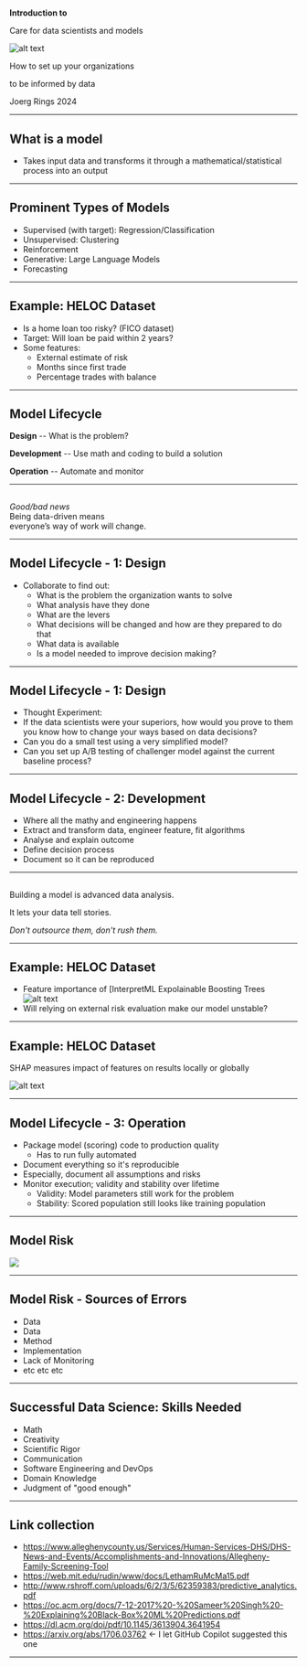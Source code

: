 # 
__Introduction to__

Care for data scientists and models

![alt text](img/header.png)

How to set up your organizations 

to be informed by data

Joerg Rings 2024

---

## What is a model

- Takes input data and transforms it through a mathematical/statistical process into an output

---

## Prominent Types of Models

- Supervised (with target): Regression/Classification
- Unsupervised: Clustering
- Reinforcement
- Generative: Large Language Models
- Forecasting

---

## Example: HELOC Dataset

- Is a home loan too risky? (FICO dataset)
- Target: Will loan be paid within 2 years?
- Some features:
  * External estimate of risk
  * Months since first trade
  * Percentage trades with balance

---

## Model Lifecycle 
 __Design__ -- What is the problem?

 __Development__ -- Use math and coding to build a solution

 __Operation__ -- Automate and monitor 


---

## 

_Good/bad news_ \
Being data-driven means \
everyone’s way of work will change.


---

## Model Lifecycle - 1: Design
- Collaborate to find out: 
    - What is the problem the organization wants to solve
    - What analysis have they done
    - What are the levers
    - What decisions will be changed and how are they prepared to do that
    - What data is available
    - Is a model needed to improve decision making?

---

## Model Lifecycle - 1: Design

- Thought Experiment:
- If the data scientists were your superiors, how would you prove to them you know how to change your ways based on data decisions?
- Can you do a small test using a very simplified model?
- Can you set up A/B testing of challenger model against the current baseline process?

---

## Model Lifecycle - 2: Development

- Where all the mathy and engineering happens
- Extract and transform data, engineer feature, fit algorithms
- Analyse and explain outcome
- Define decision process
- Document so it can be reproduced

---

## 

Building a model is advanced data analysis.

It lets your data tell stories.
 
_Don't outsource them, don't rush them._

---

## Example: HELOC Dataset

- Feature importance of [InterpretML Expolainable Boosting Trees
![alt text](img/feature_imp.png)
- Will relying on external risk evaluation make our model unstable?

---

## Example: HELOC Dataset

SHAP measures impact of features on results locally or globally

![alt text](img/shap_twoway.png)


---

## Model Lifecycle - 3: Operation

- Package model (scoring) code to production quality
  * Has to run fully automated
- Document everything so it's reproducible
- Especially, document all assumptions and risks
- Monitor execution; validity and stability over lifetime 
  * Validity: Model parameters still work for the problem
  * Stability: Scored population still looks like training population

---

## Model Risk

![](img/wolf.png)

---

## Model Risk - Sources of Errors

- Data
- Data
- Method
- Implementation
- Lack of Monitoring
- etc etc etc

--- 

## Successful Data Science: Skills Needed

- Math
- Creativity
- Scientific Rigor
- Communication 
- Software Engineering and DevOps
- Domain Knowledge
- Judgment of "good enough"

---

## Link collection

- https://www.alleghenycounty.us/Services/Human-Services-DHS/DHS-News-and-Events/Accomplishments-and-Innovations/Allegheny-Family-Screening-Tool
- https://web.mit.edu/rudin/www/docs/LethamRuMcMa15.pdf
- http://www.rshroff.com/uploads/6/2/3/5/62359383/predictive_analytics.pdf
- https://oc.acm.org/docs/7-12-2017%20-%20Sameer%20Singh%20-%20Explaining%20Black-Box%20ML%20Predictions.pdf
- https://dl.acm.org/doi/pdf/10.1145/3613904.3641954
- https://arxiv.org/abs/1706.03762 <- I let GitHub Copilot suggested this one

---
